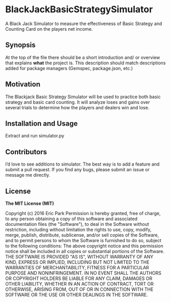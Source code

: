 # BlackJackBasicStrategySimulator
A Black Jack Simulator to measure the effectiveness of Basic Strategy and Counting Card on the players net income.

## Synopsis

At the top of the file there should be a short introduction and/ or overview that explains **what** the project is. This description should match descriptions added for package managers (Gemspec, package.json, etc.)

## Motivation

The Blackjack Basic Strategy Simulator will be used to practice both basic strategy and basic card counting. It will analyze loses and gains over several trials to determine how the players and dealers win and lose. 

## Installation and Usage

Extract and run simulator.py

## Contributors

I’d love to see additions to simulator. The best way is to add a feature and submit a pull request. If you find any bugs, please submit an issue or message me directly. 

## License
**The MIT License (MIT)**

Copyright (c) 2016 Eric Park
Permission is hereby granted, free of charge, to any person obtaining a copy of this software and associated documentation files (the "Software"), to deal in the Software without restriction, including without limitation the rights to use, copy, modify, merge, publish, distribute, sublicense, and/or sell copies of the Software, and to permit persons to whom the Software is furnished to do so, subject to the following conditions:
The above copyright notice and this permission notice shall be included in all copies or substantial portions of the Software.
THE SOFTWARE IS PROVIDED "AS IS", WITHOUT WARRANTY OF ANY KIND, EXPRESS OR IMPLIED, INCLUDING BUT NOT LIMITED TO THE WARRANTIES OF MERCHANTABILITY, FITNESS FOR A PARTICULAR PURPOSE AND NONINFRINGEMENT. IN NO EVENT SHALL THE AUTHORS OR COPYRIGHT HOLDERS BE LIABLE FOR ANY CLAIM, DAMAGES OR OTHER LIABILITY, WHETHER IN AN ACTION OF CONTRACT, TORT OR OTHERWISE, ARISING FROM, OUT OF OR IN CONNECTION WITH THE SOFTWARE OR THE USE OR OTHER DEALINGS IN THE SOFTWARE.
